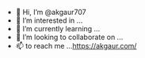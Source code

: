 - 👋 Hi, I’m @akgaur707
- 👀 I’m interested in ...
- 🌱 I’m currently learning ...
- 💞️ I’m looking to collaborate on ...
- 📫 to reach me ...https://akgaur.com/

<!---
akgaur707/akgaur707 is a ✨ special ✨ repository because its `README.md` (this file) appears on your GitHub profile.
You can click the Preview link to take a look at your changes.
--->
